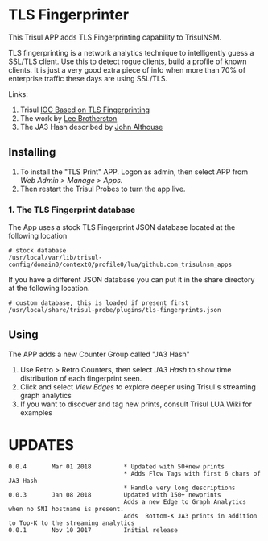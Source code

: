 # TLS Fingerprinter

This Trisul APP adds TLS Fingerprinting capability to TrisulNSM. 

TLS fingerprinting is a network analytics technique to intelligently guess a SSL/TLS client.  Use this to detect rogue clients, build a profile of known clients.  It is just a very good extra piece of info  when more than 70% of enterprise traffic these days are using SSL/TLS. 


Links:
1. Trisul [IOC Based on TLS Fingerprinting](https://github.com/trisulnsm/trisul-scripts/tree/master/lua/frontend_scripts/reassembly/ja3)
2. The work by [Lee Brotherston](https://github.com/synackpse/tls-fingerprinting)
3. The JA3 Hash described by [John Althouse](https://github.com/salesforce/ja3) 


## Installing 

1. To install the "TLS Print" APP. Logon as admin, then select APP from _Web Admin > Manage > Apps._
2. Then restart the Trisul Probes to turn the app live.

### 1. The TLS Fingerprint database 

The App uses a stock TLS Fingerprint JSON database located at  the following location

````
# stock database 
/usr/local/var/lib/trisul-config/domain0/context0/profile0/lua/github.com_trisulnsm_apps
````

If you have a different JSON database you can put it in the share directory at the following location. 

````
# custom database, this is loaded if present first 
/usr/local/share/trisul-probe/plugins/tls-fingerprints.json 
````


## Using 

The APP adds a new Counter Group called "JA3 Hash"

1. Use Retro > Retro Counters, then select _JA3 Hash_  to show time distribution of each fingerprint seen.
2. Click and select _View Edges_ to explore deeper using Trisul's streaming graph analytics 
3. If you want to discover and tag new prints, consult Trisul LUA Wiki for examples 

UPDATES
=======

````
0.0.4		Mar 01 2018			* Updated with 50+new prints
                                * Adds Flow Tags with first 6 chars of JA3 Hash
								* Handle very long descriptions 
0.0.3		Jan 08 2018			Updated with 150+ newprints 
                                Adds a new Edge to Graph Analytics when no SNI hostname is present.
								Adds  Bottom-K JA3 prints in addition to Top-K to the streaming analytics 
0.0.1		Nov 10 2017			Initial release 
````


